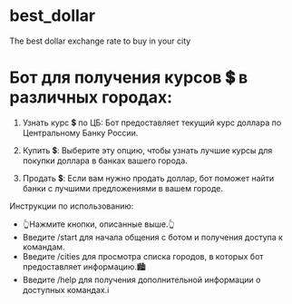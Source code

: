 # best_dollar
The best dollar exchange rate to buy in your city

# Бот для получения курсов 💲 в различных городах:

1. Узнать курс 💲 по ЦБ: Бот предоставляет текущий курс доллара по Центральному Банку России.

2. Купить 💲: Выберите эту опцию, чтобы узнать лучшие курсы для покупки доллара в банках вашего города.

3. Продать 💲: Если вам нужно продать доллар, бот поможет найти банки с лучшими предложениями в вашем городе.

Инструкции по использованию:
- 👆Нажмите кнопки, описанные выше.👆
- Введите /start для начала общения с ботом и получения доступа к командам.
- Введите /cities для просмотра списка городов, в которых бот предоставляет информацию.🏙
- Введите /help для получения дополнительной информации о доступных командах.ℹ️

